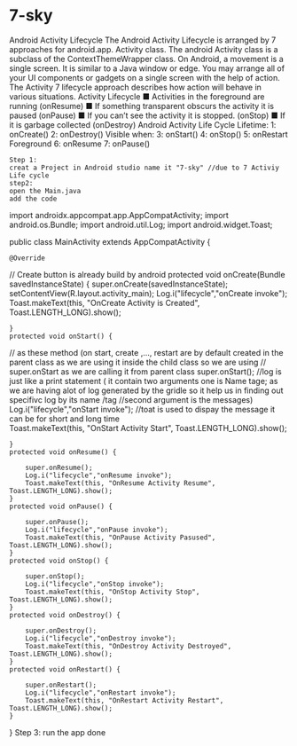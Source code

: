 # 7-sky
Android Activity Lifecycle 
The Android Activity Lifecycle is arranged by 7 approaches for android.app. Activity class. The android Activity class is a subclass of the ContextThemeWrapper class.
On Android, a movement is a single screen. It is similar to a Java window or edge. You may arrange all of your UI components or gadgets on a single screen with the help of action.
The Activity 7 lifecycle approach describes how action will behave in various situations.
 Activity Lifecycle
■ Activities in the foreground are running (onResume)
■ If something transparent obscurs the activity it is paused (onPause)
■ If you can’t see the activity it is stopped. (onStop)
■ If it is garbage collected (onDestroy)
Android Activity
  Life Cycle
    Lifetime:
      1: onCreate() 
      2: onDestroy()
     Visible when:
      3: onStart() 
      4: onStop()
      5: onRestart
     Foreground
      6: onResume 
      7: onPause()
      
       
    Step 1:
    creat a Project in Android studio name it "7-sky" //due to 7 Activiy Life cycle
    step2:
    open the Main.java
    add the code 
    
import androidx.appcompat.app.AppCompatActivity;
import android.os.Bundle;
import android.util.Log;
import android.widget.Toast;

public class MainActivity extends AppCompatActivity {

    @Override
//    Create button is already build by android
    protected void onCreate(Bundle savedInstanceState) {
        super.onCreate(savedInstanceState);
        setContentView(R.layout.activity_main);
        Log.i("lifecycle","onCreate invoke");
        Toast.makeText(this, "OnCreate Activity is Created", Toast.LENGTH_LONG).show();


    }
    protected void onStart() {
// as these method (on start, create ,..., restart  are by default created in the parent class as we are using it inside the child class so we are using 
// super.onStart as we are calling it from parent class
        super.onStart();
 //log is just like a print statement ( it contain two arguments one is Name tage; as we are having alot of log generated by the gridle so it help us in finding out specifivc log by its name /tag
 //second argument is the messages) 
        Log.i("lifecycle","onStart invoke");
 //toat is used to dispay the message it can be for short and long time        
        Toast.makeText(this, "OnStart Activity Start", Toast.LENGTH_LONG).show();


    }
    protected void onResume() {

        super.onResume();
        Log.i("lifecycle","onResume invoke");
        Toast.makeText(this, "OnResume Activity Resume", Toast.LENGTH_LONG).show();
    }
    protected void onPause() {

        super.onPause();
        Log.i("lifecycle","onPause invoke");
        Toast.makeText(this, "OnPause Activity Pasused", Toast.LENGTH_LONG).show();
    }
    protected void onStop() {

        super.onStop();
        Log.i("lifecycle","onStop invoke");
        Toast.makeText(this, "OnStop Activity Stop", Toast.LENGTH_LONG).show();
    }
    protected void onDestroy() {

        super.onDestroy();
        Log.i("lifecycle","onDestroy invoke");
        Toast.makeText(this, "OnDestroy Activity Destroyed", Toast.LENGTH_LONG).show();
    }
    protected void onRestart() {

        super.onRestart();
        Log.i("lifecycle","onRestart invoke");
        Toast.makeText(this, "OnRestart Activity Restart", Toast.LENGTH_LONG).show();
    }
}
Step 3: 
run the app 
done
 

